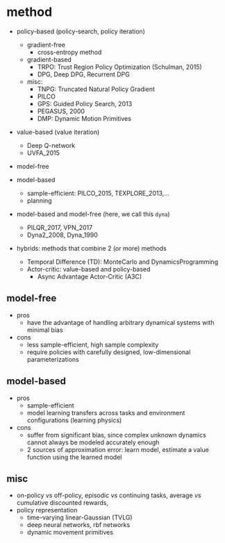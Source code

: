 # method

* policy-based (policy-search, policy iteration)
  * gradient-free
    * cross-entropy method
  * gradient-based
    * TRPO: Trust Region Policy Optimization (Schulman, 2015)
    * DPG, Deep DPG, Recurrent DPG
  * misc:
    * TNPG: Truncated Natural Policy Gradient
    * PILCO
    * GPS: Guided Policy Search, 2013
    * PEGASUS, 2000
    * DMP: Dynamic Motion Primitives

* value-based (value iteration)
  * Deep Q-network
  * UVFA_2015

* model-free

* model-based
  * sample-efficient:
    PILCO_2015, TEXPLORE_2013,...
  * planning

* model-based and model-free (here, we call this `dyna`)
  * PILQR_2017, VPN_2017
  * Dyna2_2008, Dyna_1990

* hybrids: methods that combine 2 (or more) methods
  * Temporal Difference (TD): MonteCarlo and DynamicsProgramming
  * Actor-critic: value-based and policy-based
    * Async Advantage Actor-Critic (A3C)

## model-free
* pros
  * have the advantage of handling arbitrary dynamical systems with minimal bias
* cons
  * less sample-efficient, high sample complexity
  * require policies with carefully designed, low-dimensional parameterizations

## model-based
* pros
  * sample-efficient
  * model learning transfers across tasks and environment configurations (learning physics)
* cons
  * suffer from significant bias, since complex unknown dynamics cannot
    always be modeled accurately enough
  * 2 sources of approximation error: learn model, estimate a value function
    using the learned model
    
## misc
* on-policy _vs_ off-policy, episodic _vs_ continuing tasks, average _vs_ cumulative discounted rewards, 
* policy representation
  * time-varying linear-Gaussian (TVLG)
  * deep neural networks, rbf networks
  * dynamic movement primitives

